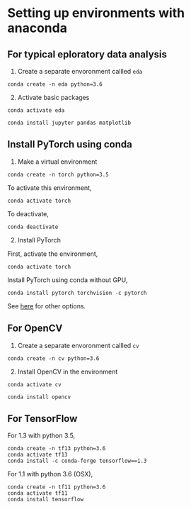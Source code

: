 # Setting up environments with anaconda

## For typical eploratory data analysis

1. Create a separate envoronment callled `eda`
```
conda create -n eda python=3.6
```

2. Activate basic packages 
```
conda activate eda

conda install jupyter pandas matplotlib
```


## Install PyTorch using conda

1. Make a virtual environment
```
conda create -n torch python=3.5
```

To activate this environment, 
```
conda activate torch
```

To deactivate, 
```
conda deactivate
````

2. Install PyTorch

First, activate the environment,
```
conda activate torch
```

Install PyTorch using conda without GPU,
```
conda install pytorch torchvision -c pytorch
```

See [here](https://pytorch.org/get-started/locally/) for other options.


## For OpenCV 

1. Create a separate envoronment callled `cv`
```
conda create -n cv python=3.6
```

2. Install OpenCV in the environment
```
conda activate cv
```

```
conda install opencv
```


## For TensorFlow

For 1.3 with python 3.5, 
```
conda create -n tf13 python=3.6
conda activate tf13
conda install -c conda-forge tensorflow==1.3
```

For 1.1 with python 3.6 (OSX), 
```
conda create -n tf11 python=3.6
conda activate tf11
conda install tensorflow
```
